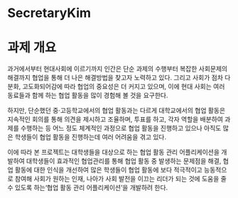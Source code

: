 # SecretaryKim

# 과제 개요
과거에서부터 현대사회에 이르기까지 인간은 단순 과제의 수행부터 복잡한 사회문제의 해결까지 협업을 통해 더 나은 해결방법을 찾고자 노력하고 있다. 
그리고 사회가 점차 다분화, 고도화되어감에 따라 협업의 중요성은 더 커지고 있으며, 이에 현대 사회는 여러 동료들과 함께 하는 
협업 활동을 많이 경험해 볼 것을 요구한다.

  하지만, 단순했던 중·고등학교에서의 협업 활동과는 다르게 대학교에서의 협업 활동은 지속적인 회의를 통해 의견을 제시하고 조율하며, 
투표를 하고, 각자 역할을 배분하여 과제를 수행하는 등 어느 정도 체계적인 과정으로 협업 활동을 진행하고 있으나 아직도 많은 학생들이 
협업 활동을 진행하는데 여러 어려움을 겪고 있다.

  이에 따라 본 프로젝트는 대학생들을 대상으로 하는 협업 활동 관리 어플리케이션을 개발하여 대학생들이 효과적인 협업관리를 통해 
협업 활동 중 발생하는 문제점을 해결, 협업 활동에 대한 인식을 개선하여 많은 학생들이 협업 활동에 보다 적극적이고 능동적으로 
참여해 사회가 원하는 인재, 나아가 사회 발전을 이끄는 리더가 되는 것에 도움을 줄 수 있도록 하는‘협업 활동 관리 어플리케이션’을 개발하려 한다.
